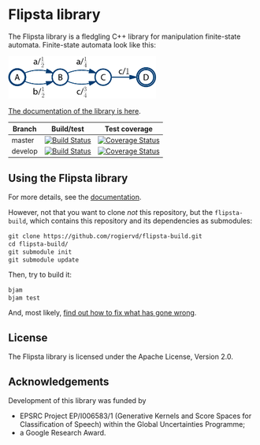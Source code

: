 # Flipsta library

The Flipsta library is a fledgling C++ library for manipulation finite-state automata.
Finite-state automata look like this:

<img src="doc/example.png" alt="Example of a finite-state automaton" width="300px">

[The documentation of the library is here](http://mi.eng.cam.ac.uk/~rcv25/code-documentation/flipsta/).

Branch | Build/test | Test coverage
-------|------------|--------------
master | [![Build Status](https://travis-ci.org/rogiervd/flipsta.svg?branch=master)](https://travis-ci.org/rogiervd/flipsta) | [![Coverage Status](https://coveralls.io/repos/rogiervd/flipsta/badge.svg?branch=master)](https://coveralls.io/r/rogiervd/flipsta?branch=master)
develop | [![Build Status](https://travis-ci.org/rogiervd/flipsta.svg?branch=develop)](https://travis-ci.org/rogiervd/flipsta) | [![Coverage Status](https://coveralls.io/repos/rogiervd/flipsta/badge.svg?branch=develop)](https://coveralls.io/r/rogiervd/flipsta?branch=develop)

## Using the Flipsta library

For more details, see the [documentation](http://mi.eng.cam.ac.uk/~rcv25/code-documentation/flipsta/flipsta/using.html).

However, not that you want to clone *not* this repository, but the `flipsta-build`, which contains this repository and its dependencies as submodules:

    git clone https://github.com/rogiervd/flipsta-build.git
    cd flipsta-build/
    git submodule init
    git submodule update

Then, try to build it:

    bjam
    bjam test

And, most likely, [find out how to fix what has gone wrong](http://mi.eng.cam.ac.uk/~rcv25/code-documentation/flipsta/flipsta/using.html#building-the-library).

## License

The Flipsta library is licensed under the Apache License, Version 2.0.

## Acknowledgements

Development of this library was funded by

-   EPSRC Project EP/I006583/1 (Generative Kernels and Score Spaces for Classification of Speech) within the Global Uncertainties Programme;
-   a Google Research Award.

